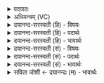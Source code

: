 <details><summary>पदपाठः</summary>

आपः॑। चि॒त्। पि॒य्युः॒। स्त॒र्य्य᳕। न। गावः॑। नक्ष॑न्। ऋ॒तम्। ज॒रि॒तारः॑। ते॒। इ॒न्द्र॒। या॒हि। वा॒युः। न। नि॒युत॒ इति॑ नि॒ऽयुतः॑। नः॒। अच्छ॑। त्वम्। हि। धी॒भिः। दय॑से। वि। वाजा॑न्। १८।
</details>

<details><summary>अधिमन्त्रम् (VC)</summary>

- इन्द्रो देवता
- वसिष्ठ ऋषिः
- स्वराट्पङ्क्तिः
- पञ्चमः
</details>

<details><summary>दयानन्द-सरस्वती (हि) - विषयः</summary>

अध्यापक और उपदेशक क्या करें, इस विषय को अगले मन्त्र में कहा है ॥
</details>

<details><summary>दयानन्द-सरस्वती (हि) - पदार्थः</summary>

पदार्थान्वयभाषाः -  हे (इन्द्र) परमैश्वर्ययुक्त विद्वन् ! (ते) आपके (जरितारः) स्तुति करनेहारे (आपः) जलों के तुल्य (पिप्युः) बढ़ते हैं और (स्तर्यः) विस्तार के हेतु (गावः) किरणें (न) जैसे (ऋतम्) सत्य को (नक्षन्) व्याप्त होते हैं, वैसे (वायुः) पवन के (न) तुल्य (वाजान्) विज्ञानवाले (नः) हम लोगों को और (नियुतः) वायु के वेग आदि गुणों को (त्वम्) आप (अच्छ) अच्छे प्रकार (याहि) प्राप्त हूजिये (हि) जिस कारण (धीभिः) बुद्धि वा कर्मों से (वि, दयसे) विशेष कर कृपा करते हो, इससे (चित्) भी सत्कार के योग्य हो ॥१८ ॥
</details>

<details><summary>दयानन्द-सरस्वती (हि) - भावार्थः</summary>

भावार्थभाषाः -  इस मन्त्र में वाचकलुप्तोपमालङ्कार है। जो पदार्थों के गुण, कर्म, स्वभावों की स्तुति करनेवाले उपदेशक और अध्यापक हों तो सब मनुष्य विद्या में व्याप्त हुए दयावाले हों ॥१८ ॥
</details>

<details><summary>दयानन्द-सरस्वती (सं) - विषयः</summary>

अध्यापकोपदेशकौ किं कुर्यातामित्याह ॥
</details>

<details><summary>दयानन्द-सरस्वती (सं) - पदार्थः</summary>

पदार्थान्वयभाषाः -  हे इन्द्र ! ते तव जरितार आप इव पिप्यु स्तर्य्यो गावो न ऋतं नक्षन् तथा वाजान्नो नियुतश्च वायुर्न त्वमच्छ याहि हि यतो धीभिर्विदयसे तस्माच्चिदपि सत्कर्त्तव्योऽसि ॥१८ ॥
</details>

<details><summary>दयानन्द-सरस्वती (सं) - भावार्थः</summary>

भावार्थभाषाः -  अत्रोपमालङ्कारः। यदि पदार्थानां गुणकर्मस्वभावस्तावका उपदेशकाऽध्यापकाः स्युस्तर्हि सर्वे मनुष्या विद्याव्यापिनः सन्तो दयावन्तो भवेयुः ॥१८ ॥
</details>

<details><summary>सविता जोशी ← दयानन्दः (म) - भावार्थः</summary>

भावार्थभाषाः -  या मंत्रात वाचकलुप्तोपमालंकार आहे. पदार्थांचे गुण, कर्म, स्वभाव जाणणारे अध्यापक व उपदेशक असतील तर सर्व माणसे विद्यावान व दयाळू बनतील.
</details>